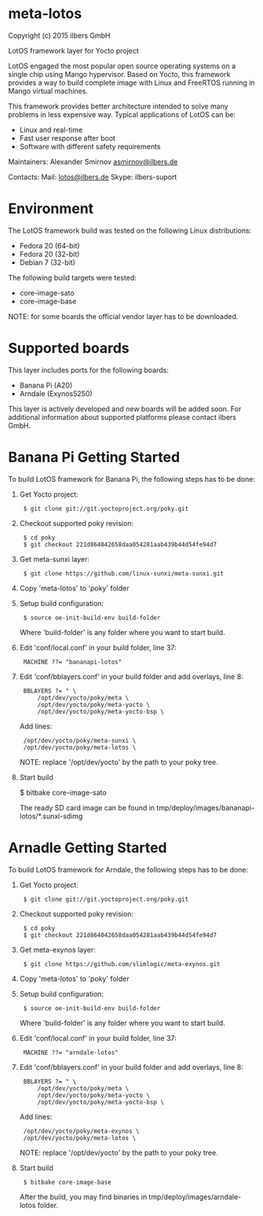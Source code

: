 meta-lotos
==========

Copyright (c) 2015 ilbers GmbH

LotOS framework layer for Yocto project

LotOS engaged the most popular open source operating systems on a single chip using
Mango hypervisor. Based on Yocto, this framework provides a way to build complete
image with Linux and FreeRTOS running in Mango virtual machines.

This framework provides better architecture intended to solve many problems in less
expensive way. Typical applications of LotOS can be:
 * Linux and real-time
 * Fast user response after boot
 * Software with different safety requirements

Maintainers:
    Alexander Smirnov <asmirnov@ilbers.de>

Contacts:
    Mail: lotos@ilbers.de
    Skype: ilbers-suport

Environment
===========

The LotOS framework build was tested on the following Linux distributions:
 * Fedora 20 (64-bit)
 * Fedora 20 (32-bit)
 * Debian 7  (32-bit)

The following build targets were tested:
 * core-image-sato
 * core-image-base

NOTE: for some boards the official vendor layer has to be downloaded.

Supported boards
================

This layer includes ports for the following boards:
 * Banana Pi (A20)
 * Arndale (Exynos5250)

This layer is actively developed and new boards will be added soon. For additional information
about supported platforms please contact ilbers GmbH.

Banana Pi Getting Started
=========================
To build LotOS framework for Banana Pi, the following steps has to be done:

1. Get Yocto project:

        $ git clone git://git.yoctoproject.org/poky.git

2. Checkout supported poky revision:

        $ cd poky
        $ git checkout 221d864042658daa054281aab439b44d54fe94d7

3. Get meta-sunxi layer:

        $ git clone https://github.com/linux-sunxi/meta-sunxi.git

4. Copy 'meta-lotos' to 'poky' folder

5. Setup build configuration:

        $ source oe-init-build-env build-folder

    Where 'build-folder' is any folder where you want to start build.

6. Edit 'conf/local.conf' in your build folder, line 37:

        MACHINE ??= "bananapi-lotos"

7. Edit 'conf/bblayers.conf' in your build folder and add overlays, line 8:

        BBLAYERS ?= " \
            /opt/dev/yocto/poky/meta \
            /opt/dev/yocto/poky/meta-yocto \
            /opt/dev/yocto/poky/meta-yocto-bsp \

    Add lines:

        /opt/dev/yocto/poky/meta-sunxi \
        /opt/dev/yocto/poky/meta-lotos \

    NOTE: replace '/opt/dev/yocto' by the path to your poky tree.

8. Start build

      $ bitbake core-image-sato

    The ready SD card image can be found in tmp/deploy/images/bananapi-lotos/*.sunxi-sdimg

Arnadle Getting Started
=======================

To build LotOS framework for Arndale, the following steps has to be done:

1. Get Yocto project:

        $ git clone git://git.yoctoproject.org/poky.git

2. Checkout supported poky revision:

        $ cd poky
        $ git checkout 221d864042658daa054281aab439b44d54fe94d7

3. Get meta-exynos layer:

        $ git clone https://github.com/slimlogic/meta-exynos.git

4. Copy 'meta-lotos' to 'poky' folder

5. Setup build configuration:

        $ source oe-init-build-env build-folder

    Where 'build-folder' is any folder where you want to start build.

6. Edit 'conf/local.conf' in your build folder, line 37:

        MACHINE ??= "arndale-lotos"

7. Edit 'conf/bblayers.conf' in your build folder and add overlays, line 8:

        BBLAYERS ?= " \
            /opt/dev/yocto/poky/meta \
            /opt/dev/yocto/poky/meta-yocto \
            /opt/dev/yocto/poky/meta-yocto-bsp \

    Add lines:

        /opt/dev/yocto/poky/meta-exynos \
        /opt/dev/yocto/poky/meta-lotos \

    NOTE: replace '/opt/dev/yocto' by the path to your poky tree.

8. Start build

        $ bitbake core-image-base

    After the build, you may find binaries in tmp/deploy/images/arndale-lotos folder.
